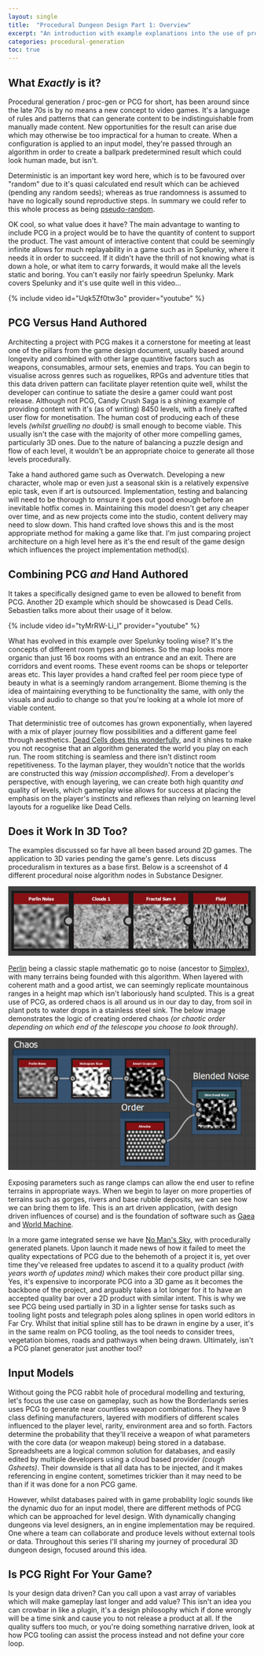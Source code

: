 ```yaml
---
layout: single
title:  "Procedural Dungeon Design Part 1: Overview"
excerpt: "An introduction with example explanations into the use of proc gen in video games."
categories: procedural-generation
toc: true
---
```

## What *Exactly* is it?

Procedural generation / proc-gen or PCG for short, has been around since the late 70s is by no means a new concept to video games. It's a language of rules and patterns that can generate content to be indistinguishable from manually made content. New opportunities for the result can arise due which may otherwise be too impractical for a human to create. When a configuration is applied to an input model, they're passed through an algorithm in order to create a ballpark predetermined result which could look human made, but isn't.

Deterministic is an important key word here, which is to be favoured over "random" due to it's quasi calculated end result which can be achieved (pending any random seeds); whereas as true randomness is assumed to have no logically sound reproductive steps. In summary we could refer to this whole process as being [pseudo-random](https://en.wikipedia.org/wiki/Pseudorandom_number_generator).

OK cool, so what value does it have? The main advantage to wanting to include PCG in a project would be to have the quantity of content to support the product. The vast amount of interactive content that could be seemingly infinite allows for much replayability in a game such as in Spelunky, where it needs it in order to succeed. If it didn't have the thrill of not knowing what is down a hole, or what item to carry forwards, it would make all the levels static and boring. You can't easily nor fairly speedrun Spelunky. Mark covers Spelunky and it's use quite well in this video...

{% include video id="Uqk5Zf0tw3o" provider="youtube" %}

## PCG Versus Hand Authored

Architecting a project with PCG makes it a cornerstone for meeting at least one of the pillars from the game design document, usually based around longevity and combined with other large quantitive factors such as weapons, consumables, armour sets, enemies and traps. You can begin to visualise across genres such as roguelikes, RPGs and adventure titles that this data driven pattern can facilitate player retention quite well, whilst the developer can continue to satiate the desire a gamer could want post release. Although not PCG, Candy Crush Saga is a shining example of providing content with it's (as of writing) 8450 levels, with a finely crafted user flow for monetisation. The human cost of producing each of these levels *(whilst gruelling no doubt)* is small enough to become viable. This usually isn't the case with the majority of other more compelling games, particularly 3D ones. Due to the nature of balancing a puzzle design and flow of each level, it wouldn't be an appropriate choice to generate all those levels procedurally.

Take a hand authored game such as Overwatch. Developing a new character, whole map or even just a seasonal skin is a relatively expensive epic task, even if art is outsourced. Implementation, testing and balancing will need to be thorough to ensure it goes out good enough before an inevitable hotfix comes in. Maintaining this model doesn't get any cheaper over time, and as new projects come into the studio, content delivery may need to slow down. This hand crafted love shows this and is the most appropriate method for making a game like that. I'm just comparing project architecture on a high level here as it's the end result of the game design which influences the project implementation method(s).

## Combining PCG *and* Hand Authored

It takes a specifically designed game to even be allowed to benefit from PCG. Another 2D example which should be showcased is Dead Cells. Sebastien talks more about their usage of it below.

{% include video id="tyMrRW-Li_I" provider="youtube" %}

What has evolved in this example over Spelunky tooling wise? It's the concepts of different room types and biomes. So the map looks more organic than just 16 box rooms with an entrance and an exit. There are corridors and event rooms. These event rooms can be shops or teleporter areas etc. This layer provides a hand crafted feel per room piece type of beauty in what is a seemingly random arrangement. Biome theming is the idea of maintaining everything to be functionality the same, with only the visuals and audio to change so that you're looking at a whole lot more of viable content.

That deterministic tree of outcomes has grown exponentially, when layered with a mix of player journey flow possibilities and a different game feel through aesthetics. [Dead Cells does this wonderfully](https://www.gamasutra.com/blogs/SebastienBENARD/20170329/294642/Building_the_Level_Design_of_a_procedurally_generated_Metroidvania_a_hybrid_approach.php), and it shines to make you not recognise that an algorithm generated the world you play on each run. The room stitching is seamless and there isn't distinct room repetitiveness. To the layman player, they wouldn't notice that the worlds are constructed this way *(mission accomplished)*. From a developer's perspective, with enough layering, we can create both high quantity *and* quality of levels, which gameplay wise allows for success at placing the emphasis on the player's instincts and reflexes than relying on learning level layouts for a roguelike like Dead Cells.

## Does it Work In 3D Too?

The examples discussed so far have all been based around 2D games. The application to 3D varies pending the game's genre. Lets discuss proceduralism in textures as a base first. Below is a screenshot of 4 different procedural noise algorithm nodes in Substance Designer.

![Alt](\assets\images\2020-12-27-dungeon-maker-1\noises.png "Procedural noise examples")

[Perlin](https://en.wikipedia.org/wiki/Perlin_noise) being a classic staple mathematic go to noise (ancestor to [Simplex](https://en.wikipedia.org/wiki/Simplex_noise)), with many terrains being founded with this algorithm. When layered with coherent math and a good artist, we can seemingly replicate mountainous ranges in a height map which isn't laboriously hand sculpted. This is a great use of PCG, as ordered chaos is all around us in our day to day, from soil in plant pots to water drops in a stainless steel sink. The below image demonstrates the logic of creating ordered chaos *(or chaotic order depending on which end of the telescope you choose to look through)*.

![Alt](\assets\images\2020-12-27-dungeon-maker-1\blendedNoise.png "Chaos and order together")

Exposing parameters such as range clamps can allow the end user to refine terrains in appropriate ways. When we begin to layer on more properties of terrains such as gorges, rivers and base rubble deposits, we can see how we can bring them to life. This is an art driven application, (with design driven influences of course) and is the foundation of software such as [Gaea](https://quadspinner.com/) and [World Machine](https://www.world-machine.com/).

In a more game integrated sense we have [No Man's Sky](https://store.steampowered.com/app/275850/No_Mans_Sky/), with procedurally generated planets. Upon launch it made news of how it failed to meet the quality expectations of PCG due to the behemoth of a project it is, yet over time they've released free updates to ascend it to a quality product *(with years worth of updates mind)* which makes their core product pillar sing. Yes, it's expensive to incorporate PCG into a 3D game as it becomes the backbone of the project, and arguably takes a lot longer for it to have an accepted quality bar over a 2D product with similar intent. This is why we see PCG being used partially in 3D in a lighter sense for tasks such as tooling light posts and telegraph poles along splines in open world editors in Far Cry. Whilst that initial spline still has to be drawn in engine by a user, it's in the same realm on PCG tooling, as the tool needs to consider trees, vegetation biomes, roads and pathways when being drawn. Ultimately, isn't a PCG planet generator just another tool?

## Input Models

Without going the PCG rabbit hole of procedural modelling and texturing, let's focus the use case on gameplay, such as how the Borderlands series uses PCG to generate near countless weapon combinations. They have 9 class defining manufacturers, layered with modifiers of different scales influenced to the player level, rarity, environment area and so forth. Factors determine the probability that they'll receive a weapon of what parameters with the core data (or weapon makeup) being stored in a database. Spreadsheets are a logical common solution for databases, and easily edited by multiple developers using a cloud based provider *(cough Gsheets)*. Their downside is that all data has to be injected, and it makes referencing in engine content, sometimes trickier than it may need to be than if it was done for a non PCG game.

However, whilst databases paired with in game probability logic sounds like the dynamic duo for an input model, there are different methods of PCG which can be approached for level design. With dynamically changing dungeons via level designers, an in engine implementation may be required. One where a team can collaborate and produce levels without external tools or data. Throughout this series I'll sharing my journey of procedural 3D dungeon design, focused around this idea.

## Is PCG Right For Your Game?

Is your design data driven? Can you call upon a vast array of variables which will make gameplay last longer and add value? This isn't an idea you can crowbar in like a plugin, it's a design philosophy which if done wrongly will be a time sink and cause you to not release a product at all. If the quality suffers too much, or you're doing something narrative driven, look at how PCG tooling can assist the process instead and not define your core loop.

